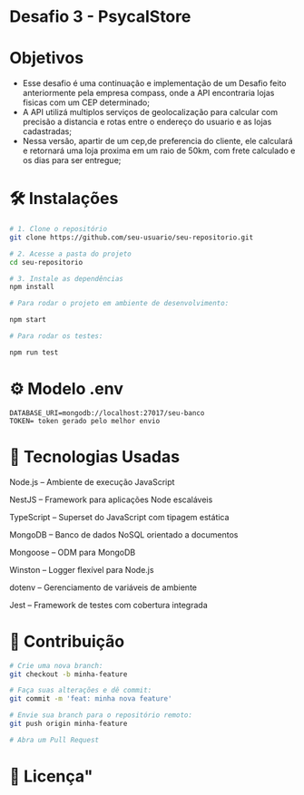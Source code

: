 # Desafio 3 - PsycalStore

# Objetivos

- Esse desafio é uma continuação e implementação de um Desafio feito anteriormente pela
  empresa compass, onde a API encontraria lojas fisicas com um CEP determinado;
- A API utilizá multiplos serviços de geolocalização para calcular com precisão a distancia
  e rotas entre o endereço do usuario e as lojas cadastradas;
- Nessa versão, apartir de um cep,de preferencia do cliente, ele calculará e retornará
uma loja proxima em um raio de 50km, com frete calculado e os dias para ser entregue;

# 🛠️ Instalações

```bash
# 1. Clone o repositório
git clone https://github.com/seu-usuario/seu-repositorio.git

# 2. Acesse a pasta do projeto
cd seu-repositorio

# 3. Instale as dependências
npm install

# Para rodar o projeto em ambiente de desenvolvimento:

npm start

# Para rodar os testes:

npm run test
```
# ⚙️ Modelo .env

```env
DATABASE_URI=mongodb://localhost:27017/seu-banco
TOKEN= token gerado pelo melhor envio
```
# 🧰 Tecnologias Usadas

Node.js – Ambiente de execução JavaScript

NestJS – Framework para aplicações Node escaláveis

TypeScript – Superset do JavaScript com tipagem estática

MongoDB – Banco de dados NoSQL orientado a documentos

Mongoose – ODM para MongoDB

Winston – Logger flexível para Node.js

dotenv – Gerenciamento de variáveis de ambiente

Jest – Framework de testes com cobertura integrada

# 🤝 Contribuição

```bash
# Crie uma nova branch:
git checkout -b minha-feature

# Faça suas alterações e dê commit:
git commit -m 'feat: minha nova feature'

# Envie sua branch para o repositório remoto:
git push origin minha-feature

# Abra um Pull Request
 ```

# 📝 Licença"


